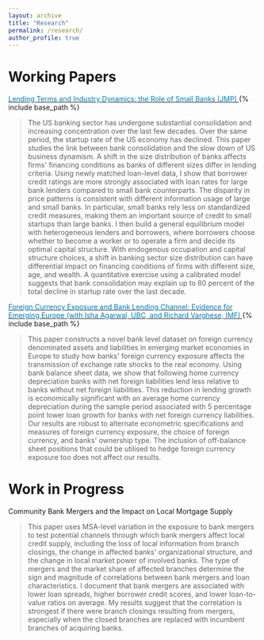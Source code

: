 ```yaml
---
layout: archive
title: "Research"
permalink: /research/
author_profile: true
---
```

Working Papers
======

[<span style="color:#007CBB">Lending Terms and Industry Dynamics: the Role of Small Banks (JMP) </span>](http://sun-woo-lee.github.io/files/Sunwoo_Lee_JMP.pdf){% include base_path %} 

>The US banking sector has undergone substantial consolidation and increasing concentration over the last few decades. Over the same period, the startup rate of the US economy has declined. This paper studies the link between bank consolidation and the slow down of US business dynamism. A shift in the size distribution of banks affects firms' financing conditions as banks of different sizes differ in lending criteria. Using newly matched loan-level data, I show that borrower credit ratings are more strongly associated with loan rates for large bank lenders compared to small bank counterparts. The disparity in price patterns is consistent with different information usage of large and small banks. In particular, small banks rely less on standardized credit measures, making them an important source of credit to small startups than large banks. I then build a general equilibrium model with heterogeneous lenders and borrowers, where borrowers choose whether to become a worker or to operate a firm and decide its optimal capital structure. With endogenous occupation and capital structure choices, a shift in banking sector size distribution can have differential impact on financing conditions of firms with different size, age, and wealth. A quantitative exercise using a calibrated model suggests that bank consolidation may explain up to 80 percent of the total decline in startup rate over the last decade.



[<span style="color:#007CBB">Foreign Currency Exposure and Bank Lending Channel: Evidence for Emerging Europe (with Isha Agarwal, UBC, and Richard Varghese, IMF) </span>](http://sun-woo-lee.github.io/files/FX_BLC.pdf){% include base_path %}

>This paper constructs a novel bank level dataset on foreign currency denominated assets and liabilities in emerging market economies in Europe to study how banks' foreign currency exposure affects the transmission of exchange rate shocks to the real economy. Using bank balance sheet data, we show that following home currency depreciation banks with net foreign liabilities lend less  relative to banks without net foreign liabilities. This reduction in lending growth is economically significant with an  average home currency depreciation during the sample period associated with 5 percentage point lower loan growth for banks with net foreign currency liabilities. Our results are robust to alternate econometric specifications and measures of foreign currency exposure, the choice of foreign currency, and banks' ownership type. The inclusion of off-balance sheet positions that could be utilised to hedge foreign currency exposure too does not affect our results.

Work in Progress
======
Community Bank Mergers and the Impact on Local Mortgage Supply
>This paper uses MSA-level variation in the exposure to bank mergers to test potential channels through which bank mergers affect local credit supply, including the loss of local information from branch closings, the change in affected banks' organizational structure, and the change in local market power of involved banks. The type of mergers and the market share of affected branches determine the sign and magnitude of correlations between bank mergers and loan characteristics. I document that bank mergers are associated with lower loan spreads, higher borrower credit scores, and lower loan-to-value ratios on average. My results suggest that the correlation is strongest if there were branch closings resulting from mergers, especially when the closed branches are replaced with incumbent branches of acquiring banks.
